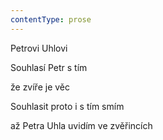 ```yaml
---
contentType: prose
---
```


Petrovi Uhlovi

Souhlasí Petr s tím

že zvíře je věc

Souhlasit proto i s tím smím

až Petra Uhla uvidím ve zvěřincích
